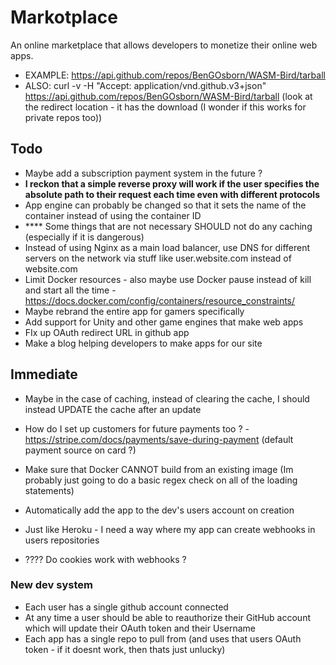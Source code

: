 # Markotplace

An online marketplace that allows developers to monetize their online web apps.

-   EXAMPLE: https://api.github.com/repos/BenGOsborn/WASM-Bird/tarball
-   ALSO: curl -v -H "Accept: application/vnd.github.v3+json" https://api.github.com/repos/BenGOsborn/WASM-Bird/tarball (look at the redirect location - it has the download (I wonder if this works for private repos too))

## Todo

-   Maybe add a subscription payment system in the future ?
-   **I reckon that a simple reverse proxy will work if the user specifies the absolute path to their request each time even with different protocols**
-   App engine can probably be changed so that it sets the name of the container instead of using the container ID
-   \*\*\*\* Some things that are not necessary SHOULD not do any caching (especially if it is dangerous)
-   Instead of using Nginx as a main load balancer, use DNS for different servers on the network via stuff like user.website.com instead of website.com
-   Limit Docker resources - also maybe use Docker pause instead of kill and start all the time - https://docs.docker.com/config/containers/resource_constraints/
-   Maybe rebrand the entire app for gamers specifically
-   Add support for Unity and other game engines that make web apps
-   FIx up OAuth redirect URL in github app
-   Make a blog helping developers to make apps for our site

## Immediate

-   Maybe in the case of caching, instead of clearing the cache, I should instead UPDATE the cache after an update
-   How do I set up customers for future payments too ? - https://stripe.com/docs/payments/save-during-payment (default payment source on card ?)
-   Make sure that Docker CANNOT build from an existing image (Im probably just going to do a basic regex check on all of the loading statements)
-   Automatically add the app to the dev's users account on creation

-   Just like Heroku - I need a way where my app can create webhooks in users repositories
-   ???? Do cookies work with webhooks ?

### New dev system

-   Each user has a single github account connected
-   At any time a user should be able to reauthorize their GitHub account which will update their OAuth token and their Username
-   Each app has a single repo to pull from (and uses that users OAuth token - if it doesnt work, then thats just unlucky)
